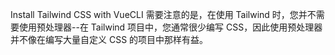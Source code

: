 Install Tailwind CSS with VueCLI
需要注意的是，在使用 Tailwind 时，您并不需要使用预处理器--在 Tailwind 项目中，您通常很少编写 CSS，因此使用预处理器并不像在编写大量自定义 CSS 的项目中那样有益。

